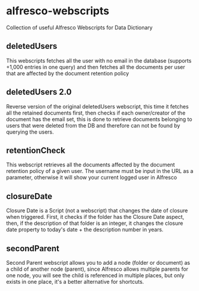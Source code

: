 # alfresco-webscripts
Collection of useful Alfresco Webscripts for Data Dictionary

## deletedUsers
This webscripts fetches all the user with no email in the database (supports +1,000 entries in one query) and then fetches all the documents per user that are affected by the document retention policy

## deletedUsers 2.0
Reverse version of the original deletedUsers webscript, this time it fetches all the retained documents first, then checks if each owner/creator of the document has the email set, this is done to retrieve documents belonging to users that were deleted from the DB and therefore can not be found by querying the users.

## retentionCheck
This webscript retrieves all the documents affected by the document retention policy of a given user. The username must be input in the URL as a parameter, otherwise it will show your current logged user in Alfresco

## closureDate
Closure Date is a Script (not a webscript) that changes the date of closure when triggered. First, it checks if the folder has the Closure Date aspect, then, if the description of that folder is an integer, it changes the closure date property to today's date + the description number in years.

## secondParent
Second Parent webscript allows you to add a node (folder or document) as a child of another node (parent), since Alfresco allows multiple parents for one node, you will see the child is referenced in multiple places, but only exists in one place, it's a better alternative for shortcuts.

